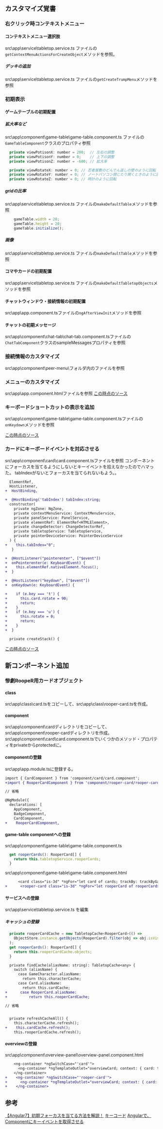 ## カスタマイズ覚書

### 右クリック時コンテキストメニュー

#### コンテキストメニュー選択肢

src\app\service\tabletop.service.ts ファイルの`getContextMenuActionsForCreateObject`メソッドを参照。

##### デッキの追加

src\app\service\tabletop.service.ts ファイルの`getCreateTrumpMenu`メソッドを参照

### 初期表示

#### ゲームテーブルの初期配置

##### 拡大率など

src\app\component\game-table\game-table.component.ts ファイルの`GameTableComponent`クラスのプロパティ参照

```js
  private viewPotisonX: number = 200;  // 左右の調整
  private viewPotisonY: number = 0;    // 上下の調整
  private viewPotisonZ: number = -600; // 拡大率

  private viewRotateX: number = 0; // 忍者屋敷のどんでん返しの壁のように回転
  private viewRotateY: number = 0; // ノートパソコン閉じたり開くときのように回転
  private viewRotateZ: number = 0; // 時計のように回転
```

##### gridの比率
src\app\service\tabletop.service.ts ファイルの`makeDefaultTable`メソッドを参照

```js
    gameTable.width = 28;
    gameTable.height = 20;
    gameTable.initialize();
```

##### 画像

src\app\service\tabletop.service.ts ファイルの`makeDefaultTable`メソッドを参照

#### コマやカードの初期配置

src\app\service\tabletop.service.ts ファイルの`makeDefaultTabletopObjects`メソッドを参照

#### チャットウィンドウ・接続情報の初期配置

src\app\app.component.tsファイルの`ngAfterViewInit`メソッドを参照

#### チャットの初期メッセージ

src\app\component\chat-tab\chat-tab.component.tsファイルの`ChatTabComponent`クラスのsampleMessagesプロパティを参照

### 接続情報のカスタマイズ

src\app\component\peer-menu\フォルダ内のファイルを参照

### メニューのカスタマイズ

src\app\app.component.htmlファイルを参照
[この時点のソース](https://github.com/hibohiboo/udonarium/tree/54643446e60710e6ef702b6a64c8176b81d18f34)

### キーボードショートカットの表示を追加
src\app\component\game-table\game-table.component.tsファイルの`onKeydown`メソッドを参照

[この時点のソース](https://github.com/hibohiboo/udonarium/tree/b7b27e1fed8aaeecceda17d902921b6353d18d6e)

### カードにキーボードイベントを対応させる

src\app\component\card\card.component.tsファイルを参照
コンポーネントにフォーカスを当てるようにしないとキーイベントを拾えなかったのでハマった。
tabIndexがないとフォーカスを当てられないもよう。。

```diff
  ElementRef,
  HostListener,
+  HostBinding,
```

```diff
+  @HostBinding('tabIndex') tabIndex:string;
  constructor(
    private ngZone: NgZone,
    private contextMenuService: ContextMenuService,
    private panelService: PanelService,
    private elementRef: ElementRef<HTMLElement>,
    private changeDetector: ChangeDetectorRef,
    private tabletopService: TabletopService,
    private pointerDeviceService: PointerDeviceService
  ) {
+    this.tabIndex="0";
   }
```

```diff
+  @HostListener("pointerenter", ["$event"])
+  onPointerenter(e: KeyboardEvent) {
+    this.elementRef.nativeElement.focus();
+  }

+  @HostListener("keydown", ["$event"])
+  onKeydown(e: KeyboardEvent) {

+    if (e.key === 't') {
+      this.card.rotate = 90;
+      return;
+    }
+    if (e.key === 'u') {
+      this.rotate = 0;
+      return;
+    }
+  }

  private createStack() {
```


[この時点のソース](https://github.com/hibohiboo/udonarium/tree/0f52077de2cfc74b835c59eabb25496d164544cc)


## 新コンポーネント追加

### 惨劇RoopeR用カードオブジェクト

#### class
src\app\class\card.tsをコピーして、src\app\class\rooper-card.tsを作成。

#### component
src\app\component\cardディレクトリをコピーして、src\app\component\rooper-cardディレクトリを作成。
src\app\component\card\card.component.tsでいくつかのメソッド・プロパティをprivateからprotectedに。

#### componentの登録
src\app\app.module.tsに登録する。

```diff
import { CardComponent } from 'component/card/card.component';
+import { RooperCardComponent } from 'component/rooper-card/rooper-card.component';

// 省略

@NgModule({
  declarations: [
    AppComponent,
    BadgeComponent,
    CardComponent,
+    RooperCardComponent,
```

#### game-table componentへの登録
src\app\component\game-table\game-table.component.ts

```js
  get rooperCards(): RooperCard[] {
    return this.tabletopService.rooperCards;
  }
```

src\app\component\game-table\game-table.component.html
```diff
      <card class="is-3d" *ngFor="let card of cards; trackBy: trackByGameObject" [card]="card" [appTooltip]="card" [ngStyle]="{'z-index' : card.zindex, 'transform': 'translateZ(' + (card.zindex * 0.001) +'px)'}"></card>
+      <rooper-card class="is-3d" *ngFor="let rooperCard of rooperCards; trackBy: trackByGameObject" [card]="rooperCard" [appTooltip]="rooperCard" [ngStyle]="{'z-index' : rooperCard.zindex, 'transform': 'translateZ(' + (rooperCard.zindex * 0.001) +'px)'}"></rooper-card>
```


#### サービスへの登録
src\app\service\tabletop.service.ts を編集

##### キャッシュの登録

```js
  private rooperCardCache = new TabletopCache<RooperCard>(() =>
    ObjectStore.instance.getObjects(RooperCard).filter(obj => obj.isVisibleOnTable)
  );
  get rooperCards(): RooperCard[] {
    return this.rooperCardCache.objects;
  }
```

```diff
  private findCache(aliasName: string): TabletopCache<any> {
    switch (aliasName) {
      case GameCharacter.aliasName:
        return this.characterCache;
      case Card.aliasName:
        return this.cardCache;
+      case RooperCard.aliasName:
+          return this.rooperCardCache;

// 省略


  private refreshCacheAll() {
    this.characterCache.refresh();
+    this.cardCache.refresh();
    this.rooperCardCache.refresh();
```

#### overviewの登録

src\app\component\overview-panel\overview-panel.component.html

```diff
    <ng-container *ngSwitchCase="'card'">
      <ng-container *ngTemplateOutlet="overviewCard; context: { card: tabletopObject }"></ng-container>
    </ng-container>
+    <ng-container *ngSwitchCase="'rooper-card'">
+      <ng-container *ngTemplateOutlet="overviewCard; context: { card: tabletopObject }"></ng-container>
+    </ng-container>
```



## 参考

[【Angular7】初期フォーカスを当てる方法を解説！](https://traveler0401.com/angular-autofocus/)
[キーコード](https://web-designer.cman.jp/javascript_ref/keyboard/keycode/)
[Angularで、Componentにキーイベントを取得させる](https://qiita.com/Hayakuchi0/items/30e7b91c65d401ba8632)